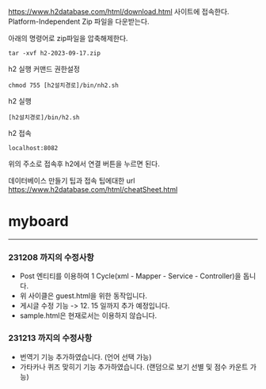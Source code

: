 
https://www.h2database.com/html/download.html 사이트에 접속한다.
Platform-Independent Zip 파일을 다운받는다.  

아래의 명령어로 zip파일을 압축해제한다.
```agsl
tar -xvf h2-2023-09-17.zip
```
h2 실행 커맨드 권한설정 
```agsl
chmod 755 [h2설치경로]/bin/nh2.sh
```
h2 실행
```agsl
[h2설치경로]/bin/h2.sh
```
h2 접속
```agsl
localhost:8082
```
위의 주소로 접속후 h2에서 연결 버튼을 누르면 된다.

데이터베이스 만들기 팁과 접속 팁에대한 url
https://www.h2database.com/html/cheatSheet.html
# myboard

--------------
### 231208 까지의 수정사항
+ Post 엔티티를 이용하여 1 Cycle(xml - Mapper - Service - Controller)을 돕니다. 
+ 위 사이클은 guest.html을 위한 동작입니다.
+ 게시글 수정 기능 -> 12. 15 일까지 추가 예정입니다.
+ sample.html은 현재로서는 이용하지 않습니다.

### 231213 까지의 수정사항
+ 번역기 기능 추가하였습니다. (언어 선택 가능)
+ 가타카나 퀴즈 맞히기 기능 추가하였습니다. (랜덤으로 보기 선별 및 점수 카운트 가능)

